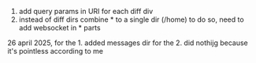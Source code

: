 1. add query params in URI for each diff div
2. instead of diff dirs combine * to a single dir (/home)
   to do so, need to add websocket in * parts


26 april 2025,
for the 1. added messages dir
for the 2. did nothijg because it's pointless according to me